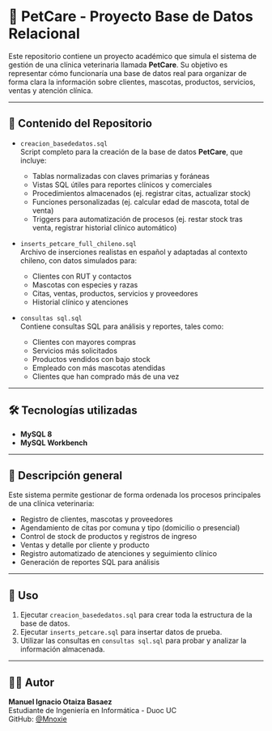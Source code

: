 # 🐾 PetCare - Proyecto Base de Datos Relacional

Este repositorio contiene un proyecto académico que simula el sistema de gestión de una clínica veterinaria llamada **PetCare**. Su objetivo es representar cómo funcionaría una base de datos real para organizar de forma clara la información sobre clientes, mascotas, productos, servicios, ventas y atención clínica.

---

## 📂 Contenido del Repositorio

- `creacion_basededatos.sql`  
  Script completo para la creación de la base de datos **PetCare**, que incluye:
  - Tablas normalizadas con claves primarias y foráneas
  - Vistas SQL útiles para reportes clínicos y comerciales
  - Procedimientos almacenados (ej. registrar citas, actualizar stock)
  - Funciones personalizadas (ej. calcular edad de mascota, total de venta)
  - Triggers para automatización de procesos (ej. restar stock tras venta, registrar historial clínico automático)

- `inserts_petcare_full_chileno.sql`  
  Archivo de inserciones realistas en español y adaptadas al contexto chileno, con datos simulados para:
  - Clientes con RUT y contactos
  - Mascotas con especies y razas
  - Citas, ventas, productos, servicios y proveedores
  - Historial clínico y atenciones

- `consultas sql.sql`  
  Contiene consultas SQL para análisis y reportes, tales como:
  - Clientes con mayores compras
  - Servicios más solicitados
  - Productos vendidos con bajo stock
  - Empleado con más mascotas atendidas
  - Clientes que han comprado más de una vez

---

## 🛠 Tecnologías utilizadas

- **MySQL 8**
- **MySQL Workbench**

---

## 📌 Descripción general

Este sistema permite gestionar de forma ordenada los procesos principales de una clínica veterinaria:

- Registro de clientes, mascotas y proveedores
- Agendamiento de citas por comuna y tipo (domicilio o presencial)
- Control de stock de productos y registros de ingreso
- Ventas y detalle por cliente y producto
- Registro automatizado de atenciones y seguimiento clínico
- Generación de reportes SQL para análisis

---

## 📎 Uso

1. Ejecutar `creacion_basededatos.sql` para crear toda la estructura de la base de datos.
2. Ejecutar `inserts_petcare.sql` para insertar datos de prueba.
3. Utilizar las consultas en `consultas sql.sql` para probar y analizar la información almacenada.

---

## 👨‍💻 Autor

**Manuel Ignacio Otaiza Basaez**  
Estudiante de Ingeniería en Informática - Duoc UC  
GitHub: [@Mnoxie](https://github.com/Mnoxie)

